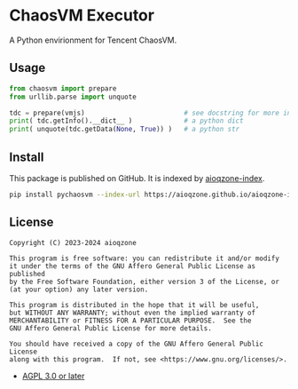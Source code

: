# ChaosVM Executor

A Python envirionment for Tencent ChaosVM.

## Usage

```python
from chaosvm import prepare
from urllib.parse import unquote

tdc = prepare(vmjs)                         # see docstring for more info
print( tdc.getInfo().__dict__ )             # a python dict
print( unquote(tdc.getData(None, True)) )   # a python str
```

## Install

This package is published on GitHub. It is indexed by [aioqzone-index][aioqzone-index].

```sh
pip install pychaosvm --index-url https://aioqzone.github.io/aioqzone-index/simple
```

## License

```
Copyright (C) 2023-2024 aioqzone

This program is free software: you can redistribute it and/or modify
it under the terms of the GNU Affero General Public License as published
by the Free Software Foundation, either version 3 of the License, or
(at your option) any later version.

This program is distributed in the hope that it will be useful,
but WITHOUT ANY WARRANTY; without even the implied warranty of
MERCHANTABILITY or FITNESS FOR A PARTICULAR PURPOSE.  See the
GNU Affero General Public License for more details.

You should have received a copy of the GNU Affero General Public License
along with this program.  If not, see <https://www.gnu.org/licenses/>.
```

- [AGPL 3.0 or later](./LICENSE)


[aioqzone-index]: https://aioqzone.github.io/aioqzone-index/ "aioqzone package index following PEP 503"
